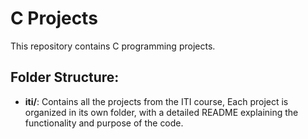 # C Projects

This repository contains C programming projects.

## Folder Structure:
- **iti/**: Contains all the projects from the ITI course, Each project is organized in its own folder, with a detailed README explaining the functionality and purpose of the code.
